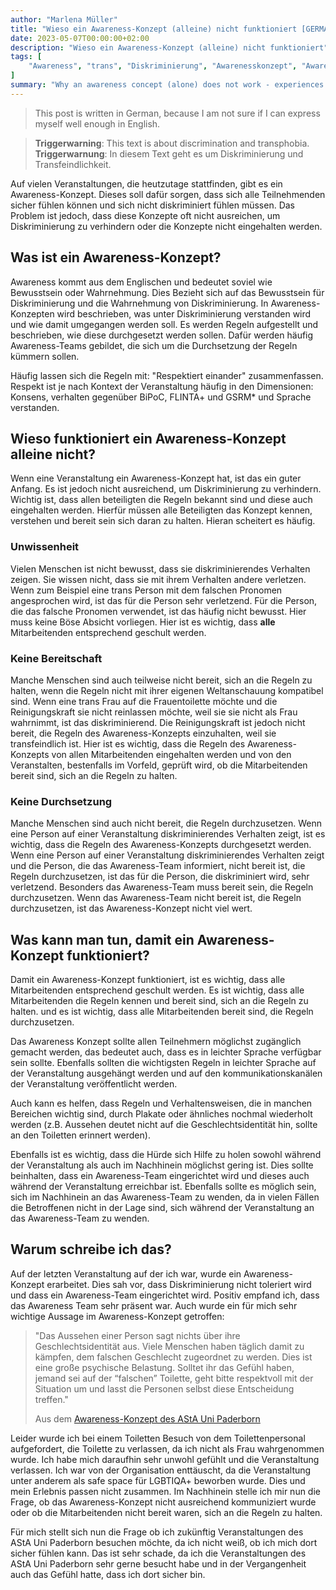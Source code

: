 ```yaml
---
author: "Marlena Müller"
title: "Wieso ein Awareness-Konzept (alleine) nicht funktioniert [GERMAN]"
date: 2023-05-07T00:00:00+02:00
description: "Wieso ein Awareness-Konzept (alleine) nicht funktioniert"
tags: [
    "Awareness", "trans", "Diskriminierung", "Awarenesskonzept", "Awareness-Konzept", "ASTA Ballroom", "Uni Paderborn",
]
summary: "Why an awareness concept (alone) does not work - experiences at the AStA Ballroom Rave"
---
```

> This post is written in German, because I am not sure if I can express myself well enough in English.

> **Triggerwarning**: This text is about discrimination and transphobia.  
> **Triggerwarnung**: In diesem Text geht es um Diskriminierung und Transfeindlichkeit.

Auf vielen Veranstaltungen, die heutzutage stattfinden, gibt es ein Awareness-Konzept. Dieses soll dafür sorgen, dass sich alle Teilnehmenden sicher fühlen können und sich nicht diskriminiert fühlen müssen. Das Problem ist jedoch, dass diese Konzepte oft nicht ausreichen, um Diskriminierung zu verhindern oder die Konzepte nicht eingehalten werden.

## Was ist ein Awareness-Konzept?

Awareness kommt aus dem Englischen und bedeutet soviel wie Bewusstsein oder Wahrnehmung. 
Dies Bezieht sich auf das Bewusstsein für Diskriminierung und die Wahrnehmung von Diskriminierung. In Awareness-Konzepten wird beschrieben, was unter Diskriminierung verstanden wird und wie damit umgegangen werden soll. Es werden Regeln aufgestellt und beschrieben, wie diese durchgesetzt werden sollen. Dafür werden häufig Awareness-Teams gebildet, die sich um die Durchsetzung der Regeln kümmern sollen.

Häufig lassen sich die Regeln mit: "Respektiert einander" zusammenfassen. Respekt ist je nach Kontext der Veranstaltung häufig in den Dimensionen: Konsens, verhalten gegenüber BiPoC, FLINTA+ und GSRM\* und Sprache verstanden. 

## Wieso funktioniert ein Awareness-Konzept alleine nicht?

Wenn eine Veranstaltung ein Awareness-Konzept hat, ist das ein guter Anfang. Es ist jedoch nicht ausreichend, um Diskriminierung zu verhindern. Wichtig ist, dass allen beteiligten die Regeln bekannt sind und diese auch eingehalten werden. 
Hierfür müssen alle Beteiligten das Konzept kennen, verstehen und bereit sein sich daran zu halten. Hieran scheitert es häufig.

### Unwissenheit

Vielen Menschen ist nicht bewusst, dass sie diskriminierendes Verhalten zeigen. Sie wissen nicht, dass sie mit ihrem Verhalten andere verletzen. Wenn zum Beispiel eine trans Person mit dem falschen Pronomen angesprochen wird, ist das für die Person sehr verletzend. Für die Person, die das falsche Pronomen verwendet, ist das häufig nicht bewusst. Hier muss keine Böse Absicht vorliegen. Hier ist es wichtig, dass **alle** Mitarbeitenden entsprechend geschult werden.

### Keine Bereitschaft

Manche Menschen sind auch teilweise nicht bereit, sich an die Regeln zu halten, wenn die Regeln nicht mit ihrer eigenen Weltanschauung kompatibel sind. Wenn eine trans Frau auf die Frauentoilette möchte und die Reinigungskraft sie nicht reinlassen möchte, weil sie sie nicht als Frau wahrnimmt, ist das diskriminierend. Die Reinigungskraft ist jedoch nicht bereit, die Regeln des Awareness-Konzepts einzuhalten, weil sie transfeindlich ist. Hier ist es wichtig, dass die Regeln des Awareness-Konzepts von allen Mitarbeitenden eingehalten werden und von den Veranstalten, bestenfalls im Vorfeld, geprüft wird, ob die Mitarbeitenden bereit sind, sich an die Regeln zu halten.

### Keine Durchsetzung

Manche Menschen sind auch nicht bereit, die Regeln durchzusetzen. Wenn eine Person auf einer Veranstaltung diskriminierendes Verhalten zeigt, ist es wichtig, dass die Regeln des Awareness-Konzepts durchgesetzt werden. Wenn eine Person auf einer Veranstaltung diskriminierendes Verhalten zeigt und die Person, die das Awareness-Team informiert, nicht bereit ist, die Regeln durchzusetzen, ist das für die Person, die diskriminiert wird, sehr verletzend. 
Besonders das Awareness-Team muss bereit sein, die Regeln durchzusetzen. Wenn das Awareness-Team nicht bereit ist, die Regeln durchzusetzen, ist das Awareness-Konzept nicht viel wert. 

## Was kann man tun, damit ein Awareness-Konzept funktioniert?

Damit ein Awareness-Konzept funktioniert, ist es wichtig, dass alle Mitarbeitenden entsprechend geschult werden. Es ist wichtig, dass alle Mitarbeitenden die Regeln kennen und bereit sind, sich an die Regeln zu halten. und es ist wichtig, dass alle Mitarbeitenden bereit sind, die Regeln durchzusetzen.

Das Awareness Konzept sollte allen Teilnehmern möglichst zugänglich gemacht werden, das bedeutet auch, dass es in leichter Sprache verfügbar sein sollte. Ebenfalls sollten die wichtigsten Regeln in leichter Sprache auf der Veranstaltung ausgehängt werden und auf den kommunikationskanälen der Veranstaltung veröffentlicht werden.

Auch kann es helfen, dass Regeln und Verhaltensweisen, die in manchen Bereichen wichtig sind, durch Plakate oder ähnliches nochmal wiederholt werden (z.B. Aussehen deutet nicht auf die Geschlechtsidentität hin, sollte an den Toiletten erinnert werden).

Ebenfalls ist es wichtig, dass die Hürde sich Hilfe zu holen sowohl während der Veranstaltung als auch im Nachhinein möglichst gering ist. Dies sollte beinhalten, dass ein Awareness-Team eingerichtet wird und dieses auch während der Veranstaltung erreichbar ist. Ebenfalls sollte es möglich sein, sich im Nachhinein an das Awareness-Team zu wenden, da in vielen Fällen die Betroffenen nicht in der Lage sind, sich während der Veranstaltung an das Awareness-Team zu wenden.

## Warum schreibe ich das?

Auf der letzten Veranstaltung auf der ich war, wurde ein Awareness-Konzept erarbeitet. Dies sah vor, dass Diskriminierung nicht toleriert wird und dass ein Awareness-Team eingerichtet wird. Positiv empfand ich, dass das Awareness Team sehr präsent war. Auch wurde ein für mich sehr wichtige Aussage im Awareness-Konzept getroffen:
> "Das Aussehen einer Person sagt nichts über ihre Geschlechtsidentität aus. Viele Menschen haben
> täglich damit zu kämpfen, dem falschen Geschlecht zugeordnet zu werden. Dies ist eine große
> psychische Belastung. Solltet ihr das Gefühl haben, jemand sei auf der “falschen” Toilette, geht bitte
> respektvoll mit der Situation um und lasst die Personen selbst diese Entscheidung treffen."
> 
> Aus dem [Awareness-Konzept des AStA Uni Paderborn](https://asta-sommerfestival.de/wp-content/uploads/2023/03/AStA-Awareness-Konzept.pdf)

Leider wurde ich bei einem Toiletten Besuch von dem Toilettenpersonal aufgefordert, die Toilette zu verlassen, da ich nicht als Frau wahrgenommen wurde. Ich habe mich daraufhin sehr unwohl gefühlt und die Veranstaltung verlassen. Ich war von der Organisation enttäuscht, da die Veranstaltung unter anderem als safe space für LGBTIQA+ beworben wurde. Dies und mein Erlebnis passen nicht zusammen. 
Im Nachhinein stelle ich mir nun die Frage, ob das Awareness-Konzept nicht ausreichend kommuniziert wurde oder ob die Mitarbeitenden nicht bereit waren, sich an die Regeln zu halten.

Für mich stellt sich nun die Frage ob ich zukünftig Veranstaltungen des AStA Uni Paderborn besuchen möchte, da ich nicht weiß, ob ich mich dort sicher fühlen kann. Das ist sehr schade, da ich die Veranstaltungen des AStA Uni Paderborn sehr gerne besucht habe und in der Vergangenheit auch das Gefühl hatte, dass ich dort sicher bin.
